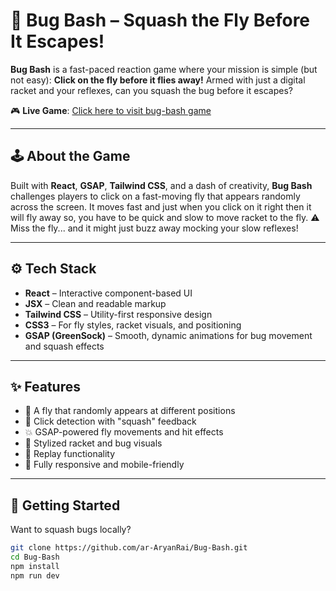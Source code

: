 # 🦟 Bug Bash – Squash the Fly Before It Escapes!

**Bug Bash** is a fast-paced reaction game where your mission is simple (but not easy): **Click on the fly before it flies away!** Armed with just a digital racket and your reflexes, can you squash the bug before it escapes?

🎮 **Live Game**: [Click here to visit bug-bash game](https://bug-bash.netlify.app/)  

---

## 🕹️ About the Game

Built with **React**, **GSAP**, **Tailwind CSS**, and a dash of creativity, **Bug Bash** challenges players to click on a fast-moving fly that appears randomly across the screen. It moves fast and just when you click on it right then it will fly away so, you have to be quick and slow to move racket to the fly.
⚠️ Miss the fly... and it might just buzz away mocking your slow reflexes!

---

## ⚙️ Tech Stack

- **React** – Interactive component-based UI  
- **JSX** – Clean and readable markup  
- **Tailwind CSS** – Utility-first responsive design  
- **CSS3** – For fly styles, racket visuals, and positioning  
- **GSAP (GreenSock)** – Smooth, dynamic animations for bug movement and squash effects  

---

## ✨ Features

- 🦟 A fly that randomly appears at different positions  
- 🏓 Click detection with "squash" feedback  
- 💥 GSAP-powered fly movements and hit effects  
- 🎨 Stylized racket and bug visuals  
- 🔁 Replay functionality 
- 📱 Fully responsive and mobile-friendly  

---

## 🚀 Getting Started

Want to squash bugs locally?

```bash
git clone https://github.com/ar-AryanRai/Bug-Bash.git
cd Bug-Bash
npm install
npm run dev
```
